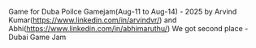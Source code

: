 Game for Duba Poilce Gamejam(Aug-11 to Aug-14) - 2025 
by Arvind Kumar(https://www.linkedin.com/in/arvindvr/)
and Abhi(https://www.linkedin.com/in/abhimaruthu/)
We got second place - Dubai Game Jam
